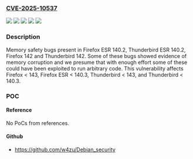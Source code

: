 ### [CVE-2025-10537](https://cve.mitre.org/cgi-bin/cvename.cgi?name=CVE-2025-10537)
![](https://img.shields.io/static/v1?label=Product&message=Firefox%20ESR&color=blue)
![](https://img.shields.io/static/v1?label=Product&message=Firefox&color=blue)
![](https://img.shields.io/static/v1?label=Product&message=Thunderbird&color=blue)
![](https://img.shields.io/static/v1?label=Version&message=unspecified%20&color=brightgreen)
![](https://img.shields.io/static/v1?label=Vulnerability&message=n%2Fa&color=blue)

### Description

Memory safety bugs present in Firefox ESR 140.2, Thunderbird ESR 140.2, Firefox 142 and Thunderbird 142. Some of these bugs showed evidence of memory corruption and we presume that with enough effort some of these could have been exploited to run arbitrary code. This vulnerability affects Firefox < 143, Firefox ESR < 140.3, Thunderbird < 143, and Thunderbird < 140.3.

### POC

#### Reference
No PoCs from references.

#### Github
- https://github.com/w4zu/Debian_security

